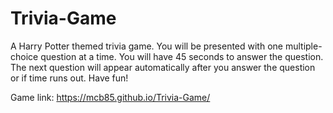 # Trivia-Game

A Harry Potter themed trivia game. You will be presented with one multiple-choice question at a time. You will have 45 seconds to answer the question. The next question will appear automatically after you answer the question or if time runs out. Have fun!

Game link: https://mcb85.github.io/Trivia-Game/
